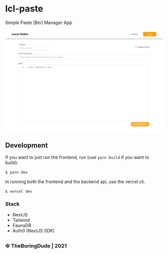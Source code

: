 # lcl-paste

Simple Paste [Bin] Manager App

![App Screenshot](./screenshot.png)

## Development

If you want to just run the frontend, run (use `yarn build` if you want to build):

    $ yarn dev

In running both the frontend and the backend api, use the vercel cli.

    $ vercel dev

### Stack

- NextJS
- Tailwind
- FaunaDB
- Auth0 (NextJS SDK)

##

### &copy; TheBoringDude | 2021

